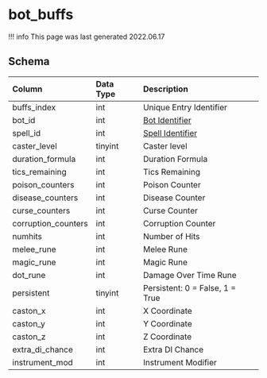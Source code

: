 # bot_buffs

!!! info
	This page was last generated 2022.06.17

## Schema

| Column | Data Type | Description |
| :--- | :--- | :--- |
| buffs_index | int | Unique Entry Identifier |
| bot_id | int | [Bot Identifier](bot_data.md) |
| spell_id | int | [Spell Identifier](../../../schema/categories/spells/spells_new.md) |
| caster_level | tinyint | Caster level |
| duration_formula | int | Duration Formula |
| tics_remaining | int | Tics Remaining |
| poison_counters | int | Poison Counter |
| disease_counters | int | Disease Counter |
| curse_counters | int | Curse Counter |
| corruption_counters | int | Corruption Counter |
| numhits | int | Number of Hits |
| melee_rune | int | Melee Rune |
| magic_rune | int | Magic Rune |
| dot_rune | int | Damage Over Time Rune |
| persistent | tinyint | Persistent: 0 = False, 1 = True |
| caston_x | int | X Coordinate |
| caston_y | int | Y Coordinate |
| caston_z | int | Z Coordinate |
| extra_di_chance | int | Extra DI Chance |
| instrument_mod | int | Instrument Modifier |

